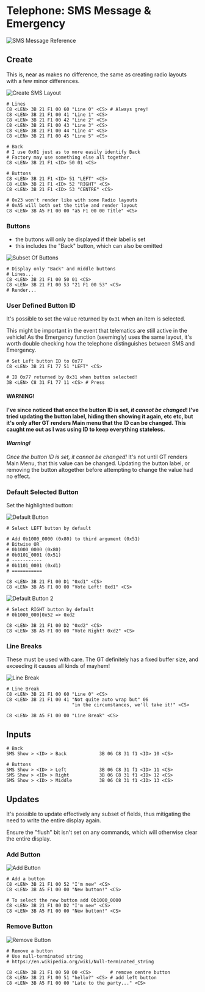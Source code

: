 # Telephone: SMS Message & Emergency

![SMS Message Reference](f1/reference_sms_message.jpeg)

## Create

This is, near as makes no difference, the same as creating radio layouts with a few minor differences.

![Create SMS Layout](f1/message_create.JPG)

    # Lines
    C8 <LEN> 3B 21 F1 00 60 "Line 0" <CS> # Always grey!
    C8 <LEN> 3B 21 F1 00 41 "Line 1" <CS>
    C8 <LEN> 3B 21 F1 00 42 "Line 2" <CS>
    C8 <LEN> 3B 21 F1 00 43 "Line 3" <CS>
    C8 <LEN> 3B 21 F1 00 44 "Line 4" <CS>
    C8 <LEN> 3B 21 F1 00 45 "Line 5" <CS>    

    # Back
    # I use 0x01 just as to more easily identify Back
    # Factory may use something else all together.
    C8 <LEN> 3B 21 F1 <ID> 50 01 <CS>

    # Buttons
    C8 <LEN> 3B 21 F1 <ID> 51 "LEFT" <CS>
    C8 <LEN> 3B 21 F1 <ID> 52 "RIGHT" <CS>
    C8 <LEN> 3B 21 F1 <ID> 53 "CENTRE" <CS>

    # 0x23 won't render like with some Radio layouts
    # 0xA5 will both set the title and render layout
    C8 <LEN> 3B A5 F1 00 00 "a5 F1 00 00 Title" <CS>


### Buttons
- the buttons will only be displayed if their label is set
- this includes the "Back" button, which can also be omitted

![Subset Of Buttons](f1/message_buttons.JPG)

    # Display only "Back" and middle buttons
    # Lines...
    C8 <LEN> 3B 21 F1 00 50 01 <CS>
    C8 <LEN> 3B 21 F1 00 53 "21 F1 00 53" <CS>
    # Render...


### User Defined Button ID

It's possible to set the value returned by `0x31` when an item is selected.

This might be important in the event that telematics are still active in the vehicle! As the Emergency function (seemingly) uses the same layout, it's worth double checking how the telephone distinguishes between SMS and Emergency.


    # Set Left button ID to 0x77
    C8 <LEN> 3B 21 F1 77 51 "LEFT" <CS>

    # ID 0x77 returned by 0x31 when button selected!
    3B <LEN> C8 31 F1 77 11 <CS> # Press

#### WARNING!
**I've since noticed that once the button ID is set, _it cannot be changed_! I've tried updating the button label, hiding then showing it again, etc etc, but it's only after GT renders Main menu that the ID can be changed. This caught me out as I was using ID to keep everything stateless.**

#### _Warning!_
_Once the button ID is set, it cannot be changed!_ It's not until GT renders Main Menu, that this value can be changed. Updating the button label, or removing the button altogether before attempting to change the value had no effect.

### Default Selected Button

Set the highlighted button:

![Default Button](f1/message_button_left.JPG)

    # Select LEFT button by default

    # Add 0b1000_0000 (0x80) to third argument (0x51)
    # Bitwise OR
    # 0b1000_0000 (0x80)
    # 0b0101_0001 (0x51)
    # -----------
    # 0b1101_0001 (0xd1)
    # ===========

    C8 <LEN> 3B 21 F1 00 D1 "0xd1" <CS>
    C8 <LEN> 3B A5 F1 00 00 "Vote Left! 0xd1" <CS>


![Default Button 2](f1/message_button_right.JPG)

    # Select RIGHT button by default
    # 0b1000_000|0x52 => 0xd2

    C8 <LEN> 3B 21 F1 00 D2 "0xd2" <CS>
    C8 <LEN> 3B A5 F1 00 00 "Vote Right! 0xd2" <CS>


### Line Breaks

These must be used with care. The GT definitely has a fixed buffer size, and exceeding it causes all kinds of mayhem!

![Line Break](f1/message_cr.JPG)

    # Line Break
    C8 <LEN> 3B 21 F1 00 60 "Line 0" <CS>
    C8 <LEN> 3B 21 F1 00 41 "Not quite auto wrap but" 06
                            "in the circumstances, we'll take it!" <CS>

    C8 <LEN> 3B A5 F1 00 00 "Line Break" <CS>


## Inputs

	# Back
	SMS Show > <ID> > Back            3B 06 C8 31 f1 <ID> 10 <CS>

	# Buttons
	SMS Show > <ID> > Left            3B 06 C8 31 f1 <ID> 11 <CS>
	SMS Show > <ID> > Right           3B 06 C8 31 f1 <ID> 12 <CS>
	SMS Show > <ID> > Middle          3B 06 C8 31 f1 <ID> 13 <CS>


## Updates

It's possible to update effectively any subset of fields, thus mitigating the need to write the entire display again.

Ensure the "flush" bit isn't set on any commands, which will otherwise clear the entire display.

### Add Button

![Add Button](f1/message_button_update_add.JPG)

    # Add a button
    C8 <LEN> 3B 21 F1 00 52 "I'm new" <CS>
    C8 <LEN> 3B A5 F1 00 00 "New button!" <CS>

    # To select the new button add 0b1000_0000
    C8 <LEN> 3B 21 F1 00 D2 "I'm new" <CS>
    C8 <LEN> 3B A5 F1 00 00 "New button!" <CS>

### Remove Button

![Remove Button](f1/message_button_update_remove.JPG)

    # Remove a button
    # Use null-terminated string
    # https://en.wikipedia.org/wiki/Null-terminated_string

    C8 <LEN> 3B 21 F1 00 50 00 <CS>       # remove centre button
    C8 <LEN> 3B 21 F1 00 51 "hello?" <CS> # add left button
    C8 <LEN> 3B A5 F1 00 00 "Late to the party..." <CS>
